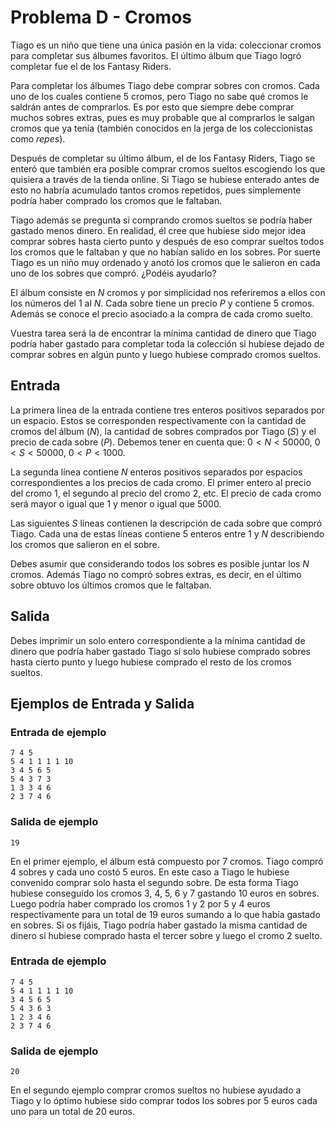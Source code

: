 # Problema D - Cromos

Tiago es un niño que tiene una única pasión en la vida: coleccionar cromos para
completar sus álbumes favoritos. El último álbum que Tiago logró completar fue
el de los Fantasy Riders.

Para completar los álbumes Tiago debe comprar sobres con cromos. Cada uno de
los cuales contiene 5 cromos, pero Tiago no sabe qué cromos le saldrán antes de
comprarlos. Es por esto que siempre debe comprar muchos sobres extras, pues es
muy probable que al comprarlos le salgan cromos que ya tenía (también conocidos
en la jerga de los coleccionistas como *repes*).

Después de completar su último álbum, el de los Fantasy Riders, Tiago se enteró
que también era posible comprar cromos sueltos escogiendo los que quisiera a
través de la tienda online. Si Tiago se hubiese enterado antes de esto no
habría acumulado tantos cromos repetidos, pues simplemente podría haber
comprado los cromos que le faltaban.

Tiago además se pregunta si comprando cromos sueltos se podría haber gastado
menos dinero. En realidad, él cree que hubiese sido mejor idea comprar sobres
hasta cierto punto y después de eso comprar sueltos todos los cromos que le
faltaban y que no habían salido en los sobres. Por suerte Tiago es un niño muy
ordenado y anotó los cromos que le salieron en cada uno de los sobres que
compró. ¿Podéis ayudarlo?

El álbum consiste en $N$ cromos y por simplicidad nos referiremos a ellos con
los números del $1$ al $N$.  Cada sobre tiene un precio $P$ y contiene $5$
cromos. Además se conoce el precio asociado a la compra de cada cromo suelto.

Vuestra tarea será la de encontrar la mínima cantidad de dinero que Tiago
podría haber gastado para completar toda la colección si hubiese dejado de
comprar sobres en algún punto y luego hubiese comprado cromos sueltos.

## Entrada

La primera línea de la entrada contiene tres enteros positivos separados por un
espacio. Estos se corresponden respectivamente con la cantidad de cromos del
álbum ($N$), la cantidad de sobres comprados por Tiago ($S$) y el precio de
cada sobre ($P$). Debemos tener en cuenta que: $0 < N < 50000$, $0 < S <
50000$, $0 < P < 1000$.

La segunda línea contiene $N$ enteros positivos separados por espacios
correspondientes a los precios de cada cromo. El primer entero al precio del
cromo $1$, el segundo al precio del cromo $2$, etc. El precio de cada cromo
será mayor o igual que $1$ y menor o igual que $5000$.

Las siguientes $S$ líneas contienen la descripción de cada sobre que compró
Tiago. Cada una de estas líneas contiene $5$ enteros entre $1$ y $N$
describiendo los cromos que salieron en el sobre.

Debes asumir que considerando todos los sobres es posible juntar los $N$
cromos. Además Tiago no compró sobres extras, es decir, en el último sobre
obtuvo los últimos cromos que le faltaban.

## Salida

Debes imprimir un solo entero correspondiente a la mínima cantidad de dinero
que podría haber gastado Tiago si solo hubiese comprado sobres hasta cierto
punto y luego hubiese comprado el resto de los cromos sueltos.

## Ejemplos de Entrada y Salida

### Entrada de ejemplo
```
7 4 5
5 4 1 1 1 1 10
3 4 5 6 5
5 4 3 7 3
1 3 3 4 6
2 3 7 4 6
```

### Salida de ejemplo
```
19
```

En el primer ejemplo, el álbum está compuesto por 7 cromos. Tiago compró 4
sobres y cada uno costó 5 euros. En este caso a Tiago le hubiese convenido
comprar solo hasta el segundo sobre. De esta forma Tiago hubiese conseguido los
cromos 3, 4, 5, 6 y 7 gastando 10 euros en sobres. Luego podría haber comprado
los cromos 1 y 2 por 5 y 4 euros respectivamente para un total de 19 euros
sumando a lo que había gastado en sobres. Si os fijáis, Tiago podría haber
gastado la misma cantidad de dinero si hubiese comprado hasta el tercer sobre y
luego el cromo 2 suelto.

### Entrada de ejemplo
```
7 4 5
5 4 1 1 1 1 10
3 4 5 6 5
5 4 3 6 3
1 2 3 4 6
2 3 7 4 6
```

### Salida de ejemplo
```
20
```

En el segundo ejemplo comprar cromos sueltos no hubiese ayudado a Tiago y lo
óptimo hubiese sido comprar todos los sobres por 5 euros cada uno para un total
de 20 euros.
